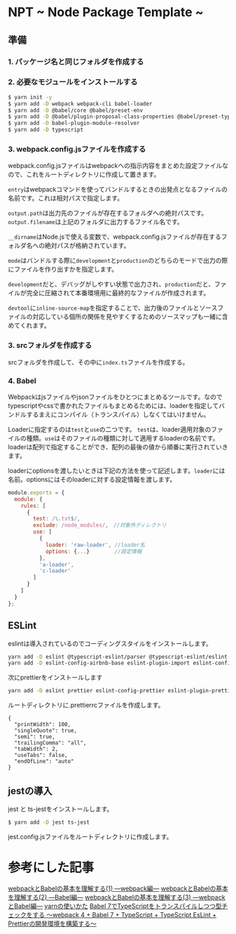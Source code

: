 # NPT ~ Node Package Template ~

## 準備

### 1. パッケージ名と同じフォルダを作成する

### 2. 必要なモジュールをインストールする

```bash
$ yarn init -y
$ yarn add -D webpack webpack-cli babel-loader
$ yarn add -D @babel/core @babel/preset-env
$ yarn add -D @babel/plugin-proposal-class-properties @babel/preset-typescript 
$ yarn add -D babel-plugin-module-resolver
$ yarn add -D typescript
```

### 3. webpack.config.jsファイルを作成する

webpack.config.jsファイルはwebpackへの指示内容をまとめた設定ファイルなので、これをルートディレクトリに作成して置きます。

```entry```はwebpackコマンドを使ってバンドルするときの出発点となるファイルの名前です。これは相対パスで指定します。

```output.path```は出力先のファイルが存在するフォルダへの絶対パスです。
```output.filename```は上記のフォルダに出力するファイル名です。

```__dirname```はNode.jsで使える変数で、webpack.config.jsファイルが存在するフォルダ名への絶対パスが格納されています。

```mode```はバンドルする際に```development```と```production```のどちらのモードで出力の際にファイルを作り出すかを指定します。

```development```だと、デバッグがしやすい状態で出力され、```production```だと、ファイルが完全に圧縮されて本番環境用に最終的なファイルが作成されます。

```devtool```に```inline-source-map```を指定することで、出力後のファイルとソースファイルの対応している個所の関係を見やすくするためのソースマップも一緒に含めてくれます。

### 3. srcフォルダを作成する

srcフォルダを作成して、その中に```index.ts```ファイルを作成する。

### 4. Babel

Webpackはjsファイルやjsonファイルをひとつにまとめるツールです。なのでtypescriptやcssで書かれたファイルもまとめるためには、loaderを指定してバンドルするまえにコンパイル（トランスパイル）しなくてはいけません。

Loaderに指定するのは``test``と```use```の二つです。
```test```は、loader適用対象のファイルの種類。```use```はそのファイルの種類に対して適用するloaderの名前です。loaderは配列で指定することができ、配列の最後の値から順番に実行されていきます。

loaderにoptionsを渡したいときは下記の方法を使って記述します。```loader```には名前。optionsにはそのloaderに対する設定情報を渡します。

```js
module.exports = {
  module: {
    rules: [
      { 
        test: /\.txt$/,
        exclude: /node_modules/,　//対象外ディレクトリ
        use: [
          {
            loader: 'raw-loader', //loader名
            options: {...}        //設定情報
          },
          'a-loader',
          'c-loader'
        ]
      }
    ]
  }
};
```

## ESLint

eslintは導入されているのでコーディングスタイルをインストールします。

```bash
yarn add -D eslint @typescript-eslint/parser @typescript-eslint/eslint-plugin
yarn add -D eslint-config-airbnb-base eslint-plugin-import eslint-config-airbnb-typescript
```

次にprettierをインストールします

```bash
yarn add -D eslint prettier eslint-config-prettier eslint-plugin-prettier
```

ルートディレクトリに.prettierrcファイルを作成します。

```.prettierrc
{
  "printWidth": 100,
  "singleQuote": true,
  "semi": true,
  "trailingComma": "all",
  "tabWidth": 2,
  "useTabs": false,
  "endOfLine": "auto"
}
```

## jestの導入

jest と ts-jestをインストールします。

```bash
$ yarn add -D jest ts-jest
```

jest.config.jsファイルをルートディレクトリに作成します。


# 参考にした記事

[webpackとBabelの基本を理解する(1) ―webpack編―](https://qiita.com/koedamon/items/3e64612d22f3473f36a4)
[webpackとBabelの基本を理解する(2) ―Babel編―](https://qiita.com/koedamon/items/92c986456e4b9e845acd)
[webpackとBabelの基本を理解する(3) ―webpackとBabel編―](https://qiita.com/koedamon/items/6cf2201be78c3d79516d)
[yarnの使いかた](https://qiita.com/senou/items/d939601e32c0005ebfe3)
[Babel 7でTypeScriptをトランスパイルしつつ型チェックをする 〜webpack 4 + Babel 7 + TypeScript + TypeScript EsLint + Prettierの開発環境を構築する〜](https://qiita.com/soarflat/items/d583356e46250a529ed5)